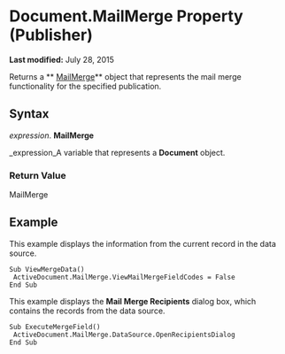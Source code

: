 
# Document.MailMerge Property (Publisher)

 **Last modified:** July 28, 2015

Returns a  ** [MailMerge](028e1e42-c61c-9b2b-4aec-d6a184504ec1.md)** object that represents the mail merge functionality for the specified publication.

## Syntax

 _expression_. **MailMerge**

 _expression_A variable that represents a  **Document** object.


### Return Value

MailMerge


## Example

This example displays the information from the current record in the data source.


```
Sub ViewMergeData() 
 ActiveDocument.MailMerge.ViewMailMergeFieldCodes = False 
End Sub
```

This example displays the  **Mail Merge Recipients** dialog box, which contains the records from the data source.




```
Sub ExecuteMergeField() 
 ActiveDocument.MailMerge.DataSource.OpenRecipientsDialog 
End Sub
```

